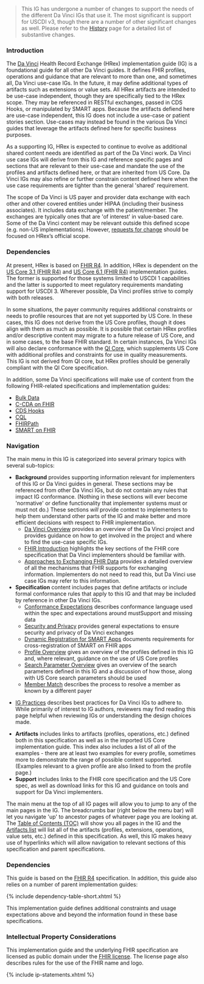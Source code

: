  <blockquote class="note-to-balloters">
    <p>
      This IG has undergone a number of changes to support the needs of the different Da Vinci IGs that use it.  The most significant is support for USCDI v3, though there are a number
      of other significant changes as well.  Please refer to the <a href="history.html">History</a> page for a detailed list of substantive changes.
    </p>
  </blockquote>
  
### Introduction

The [Da Vinci](https://confluence.hl7.org/display/DVP) Health Record Exchange (HRex) implementation guide (IG) is a foundational guide for all other Da Vinci guides.  It defines FHIR profiles, operations and guidance that are relevant to more than one, and sometimes all, Da Vinci use-case IGs.  In the future, it may define additional types of artifacts such as extensions or value sets.  All HRex artifacts are intended to be use-case independent, though they are specifically tied to the HRex scope.  They may be referenced in RESTful exchanges, passed in CDS Hooks, or manipulated by SMART apps.  Because the artifacts defiend here are use-case independent, this IG does not include a use-case or patient stories section.  Use-cases may instead be found in the various Da Vinci guides that leverage the artifacts defined here for specific business purposes.

As a supporting IG, HRex is expected to continue to evolve as additional shared content needs are identified as part of the Da Vinci work.  Da Vinci use case IGs will derive from this IG and reference specific pages and sections that are relevant to their use-case and mandate the use of the profiles and artifacts defined here, or that are inherited from US Core.  Da Vinci IGs may also refine or further constrain content defined here when the use case requirements are tighter than the general 'shared' requirement.

The scope of Da Vinci is US payer and provider data exchange with each other and other covered entities under HIPAA (including their business associates).  It includes data exchange with the patient/member.  The exchanges are typically ones that are 'of interest' in value-based care.  Some of the Da Vinci content may be relevant outside this defined scope (e.g. non-US implementations). However, [requests for change](http://hl7.org/fhir-issues) should be focused on HRex’s official scope.


### Dependencies

<div class="modified-content" markdown="1">

At present, HRex is based on [FHIR R4]({{site.data.fhir.path}}).  In addition, HRex is dependent on the [US Core 3.1 (FHIR R4)]({{site.data.fhir.ver.uscore3}}) and [US Core 6.1 (FHIR R4)]({{site.data.fhir.ver.uscore6}}) implementation guides.  The former is supported for those systems limited to USCDI 1 capabilities and the latter is supported to meet regulatory requirements mandating support for USCDI 3.  Wherever possible, Da Vinci profiles strive to comply with both releases.

In some situations, the payer community requires additional constraints or needs to profile resources that are not yet supported by US Core.  In these cases, this IG does not derive from the US Core profiles, though it does align with them as much as possible.  It is possible that certain HRex profiles and/or descriptive content may migrate to a future release of US Core, and in some cases, to the base FHIR standard.  In certain instances, Da Vinci IGs will also declare conformance with the [QI Core](http://hl7.org/fhir/us/qicore), which supplements US Core with additional profiles and constraints for use in quality measurements.  This IG is not derived from QI core, but HRex profiles should be generally compliant with the QI Core specification.

</div>

In addition, some Da Vinci specifications will make use of content from the following FHIR-related specifications and implementation guides:
* [Bulk Data](https://hl7.org/fhir/uv/bulkdata)
* [C-CDA on FHIR](http://www.hl7.org/fhir/us/ccda)
* [CDS Hooks](https://cds-hooks.org)
* [CQL](https://cql.hl7.org)
* [FHIRPath](http://hl7.org/fhirpath)
* [SMART on FHIR](http://www.hl7.org/fhir/smart-app-launch)


### Navigation

The main menu in this IG is categorized into several primary topics with several sub-topics:

* **Background** provides supporting information relevant for implementers of this IG or Da Vinci guides in general.  These sections may be referenced from other Da Vinci IGs, but do not contain any rules that impact IG conformance.  (Nothing in these sections will ever become 'normative' or define functionality that implementer systems must or must not do.)  These sections *will* provide context to implementers to help them understand other parts of the IG and make better and more efficient decisions with respect to FHIR implementation.
  * [Da Vinci Overview](http://hl7.org/about/davinci) provides an overview of the Da Vinci project and provides guidance on how to get involved in the project and where to find the use-case specific IGs.
  * [FHIR Introduction](fhir.html) highlights the key sections of the FHIR core specification that Da Vinci implementers should be familiar with.
  * [Approaches to Exchanging FHIR Data](exchanging.html) provides a detailed overview of all the mechanisms that FHIR supports for exchanging information.  Implementers do not need to read this, but Da Vinci use case IGs may refer to this information.
* **Specification** content includes pages that define artifacts or include formal conformance rules that apply to this IG and that may be included by reference in other Da Vinci IGs.
  * [Conformance Expectations](conformance.html) describes conformance language used within the spec and expectations around mustSupport and missing data
  * [Security and Privacy](security.html) provides general expectations to ensure security and privacy of Da Vinci exchanges
  * [Dynamic Registration for SMART Apps](smart-app-reg.html) documents requirements for cross-registration of SMART on FHIR apps
  * [Profile Overview](profiles.html) gives an overview of the profiles defined in this IG and, where relevant, guidance on the use of US Core profiles
  * [Search Parameter Overview](profiles.html) gives an overview of the search parameters defined in this IG and a discussion of how those, along with US Core search parameters should be used
  * [Member Match](OperationDefinition-member-match.html) describes the process to resolve a member as known by a different payer

<div class="new-content" markdown="1">
  
  * [IG Practices](goodpractice.html) describes best practices for Da Vinci IGs to adhere to.  While primarily of interest to IG authors, reviewers may find reading this page helpful when reviewing IGs or understanding the design choices made.
  
<div class="new-content" markdown="1">
  
* **Artifacts** includes links to artifacts (profiles, operations, etc.) defined both in this specification as well as in the imported US Core implementation guide.  This index also includes a list of all of the examples - there are at least two examples for every profile, sometimes more to demonstrate the range of possible content supported.  (Examples relevant to a given profile are also linked to from the profile page.)
* **Support** includes links to the FHIR core specification and the US Core spec, as well as download links for this IG and guidance on tools and support for Da Vinci implementers.

The main menu at the top of all IG pages will allow you to jump to any of the main pages in the IG.  The breadcrumbs bar (right below the menu bar) will let you navigate 'up' to ancestor pages of whatever page you are looking at.  The [Table of Contents (TOC)](toc.html) will show you all pages in the IG and the [Artifacts list](artifacts.html) will list all of the artifacts (profiles, extensions, operations, value sets, etc.) defined in this specification.  As well, this IG makes heavy use of hyperlinks which will allow navigation to relevant sections of this specification and parent specifications.  

<div class="new-content" markdown="1">

### Dependencies
This guide is based on the [FHIR R4]({{site.data.fhir.path}}) specification.  In addition, this guide also relies on a number of parent implementation guides:

{% include dependency-table-short.xhtml %}

This implementation guide defines additional constraints and usage expectations above and beyond the information found in these base specifications.

### Intellectual Property Considerations
This implementation guide and the underlying FHIR specification are licensed as public domain under the [FHIR license](http://hl7.org/fhir/R4/license.html#license). The license page also describes rules for the use of the FHIR name and logo.

{% include ip-statements.xhtml %}

</div>